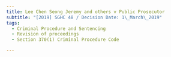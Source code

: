 ```yaml
---
title: Lee Chen Seong Jeremy and others v Public Prosecutor
subtitle: "[2019] SGHC 48 / Decision Date: 1\_March\_2019"
tags:
  - Criminal Procedure and Sentencing
  - Revision of proceedings
  - Section 370(1) Criminal Procedure Code

---
```

